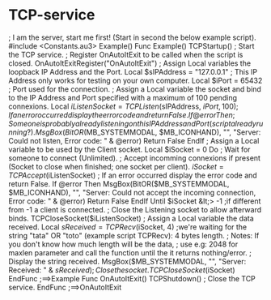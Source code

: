 # TCP-service
; I am the server, start me first! (Start in second the below example script).   #include &lt;Constants.au3>   Example()   Func Example()     TCPStartup() ; Start the TCP service.       ; Register OnAutoItExit to be called when the script is closed.     OnAutoItExitRegister("OnAutoItExit")       ; Assign Local variables the loopback IP Address and the Port.     Local $sIPAddress = "127.0.0.1" ; This IP Address only works for testing on your own computer.     Local $iPort = 65432 ; Port used for the connection.       ; Assign a Local variable the socket and bind to the IP Address and Port specified with a maximum of 100 pending connexions.     Local $iListenSocket = TCPListen($sIPAddress, $iPort, 100)       ; If an error occurred display the error code and return False.     If @error Then         ; Someone is probably already listening on this IP Address and Port (script already running?).         MsgBox(BitOR($MB_SYSTEMMODAL, $MB_ICONHAND), "", "Server: Could not listen, Error code: " &amp; @error)         Return False     EndIf       ; Assign a Local variable to be used by the Client socket.     Local $iSocket = 0       Do ; Wait for someone to connect (Unlimited).         ; Accept incomming connexions if present (Socket to close when finished; one socket per client).         $iSocket = TCPAccept($iListenSocket)           ; If an error occurred display the error code and return False.         If @error Then             MsgBox(BitOR($MB_SYSTEMMODAL, $MB_ICONHAND), "", "Server: Could not accept the incoming connection, Error code: " &amp; @error)             Return False         EndIf     Until $iSocket &lt;> -1 ;if different from -1 a client is connected.       ; Close the Listening socket to allow afterward binds.     TCPCloseSocket($iListenSocket)       ; Assign a Local variable the data received.     Local $sReceived = TCPRecv($iSocket, 4) ;we're waiting for the string "tata" OR "toto" (example script TCPRecv): 4 bytes length.       ; Notes: If you don't know how much length will be the data,     ; use e.g: 2048 for maxlen parameter and call the function until the it returns nothing/error.       ; Display the string received.     MsgBox($MB_SYSTEMMODAL, "", "Server: Received: " &amp; $sReceived)       ; Close the socket.     TCPCloseSocket($iSocket) EndFunc   ;==>Example   Func OnAutoItExit()     TCPShutdown() ; Close the TCP service. EndFunc   ;==>OnAutoItExit
